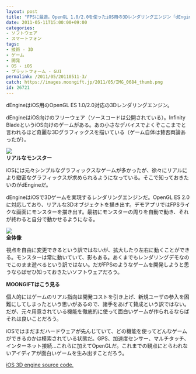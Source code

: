 ```yaml
---
layout: post
title: "FPSに最適。OpenGL 1.0/2.0を使ったiOS用の3Dレンダリングエンジン「dEngine」"
date: 2011-05-11T15:00:00+09:00
categories:
- ソフトウェア
- スマートフォン
tags: 
- 技術 - 3D
- ゲーム
- 開発
- OS - iOS
- プラットフォーム - GUI
permalink: /2011/05/20110511-3/
catch: https://images.moongift.jp/2011/05/IMG_0684_thumb.png
id: 26721
---
```

dEngineはiOS用のOpenGL ES 1.0/2.0対応の3Dレンダリングエンジン。

  

dEngineはiOS向けのフリーウェア（ソースコードは公開されている）。Infinity BladeというiOS向けのゲームがある。あの小さなデバイスでよくぞここまでと言われるほど奇麗な3Dグラフィックスを描いている（ゲーム自体は賛否両論あったが）。

  

![](https://images.moongift.jp/2011/05/IMG_0683_thumb.png)  
**リアルなモンスター**

  

iOSには元々シンプルなグラフィックスなゲームが多かったが、徐々にリアルにより緻密なグラフィックスが求められるようになっている。そこで知っておきたいのがdEngineだ。

  
<!--more-->  

dEngineはiOSで3Dゲームを実現するレンダリングエンジンだ。OpenGL ES 2.0に対応しており、リアルな3Dオブジェクトを描き出す。デモアプリではFPSライクな画面にモンスターを描き出す。最初にモンスターの周りを自動で動き、それが終わると自分で動かせるようになる。

  

![](https://images.moongift.jp/2011/05/IMG_0684_thumb.png)  
**全体像**

  

視点を自由に変更できるという訳ではないが、拡大したり左右に動くことができる。モンスターは常に動いていて、影もある。あくまでもレンダリングデモなのでこのまま遊べるという訳ではない。だがFPSのようなゲームを開発しようと思うならばぜひ知っておきたいソフトウェアだろう。

  
  
  

**MOONGIFTはこう見る**

  

個人的にはゲームのリアル指向は開発コストを引き上げ、新規ユーザの参入を困難にしてしまったという思いがあるので、諸手をあげて賛成という訳ではない。だが、元々用意されている機能を徹底的に使って面白いゲームが作られるならばそれは良いことだろう。

  

iOSではまだまだハードウェアが先んじていて、どの機能を使ってどんなゲームができるのかは模索されている状態だ。GPS、加速度センサー、マルチタッチ、インターネット接続…これらに加えてOpenGLだ。これまでの観点にとらわれないアイディアが面白いゲームを生み出すことだろう。

  

[iOS 3D engine source code.](http://fabiensanglard.net/dEngineSourceCodeRelease/)


